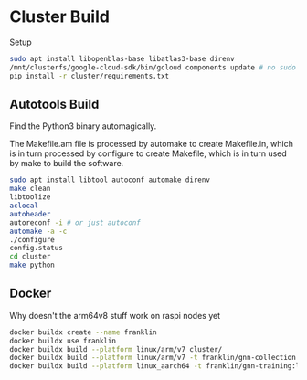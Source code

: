 # Cluster Build

Setup

```sh
sudo apt install libopenblas-base libatlas3-base direnv
/mnt/clusterfs/google-cloud-sdk/bin/gcloud components update # no sudo needed
pip install -r cluster/requirements.txt
```

## Autotools Build

Find the Python3 binary automagically.

The Makefile.am file is processed by automake to create Makefile.in, which is in turn processed by configure to create Makefile, which is in turn used by make to build the software.

```sh
sudo apt install libtool autoconf automake direnv
make clean
libtoolize
aclocal
autoheader
autoreconf -i # or just autoconf
automake -a -c
./configure
config.status
cd cluster
make python
```

## Docker

Why doesn't the arm64v8 stuff work on raspi nodes yet

```sh
docker buildx create --name franklin
docker buildx use franklin
docker buildx build --platform linux/arm/v7 cluster/
docker buildx build --platform linux/arm/v7 -t franklin/gnn-collection:latest gnn/collection/
docker buildx build --platform linux_aarch64 -t franklin/gnn-training:latest gnn/training/
```
